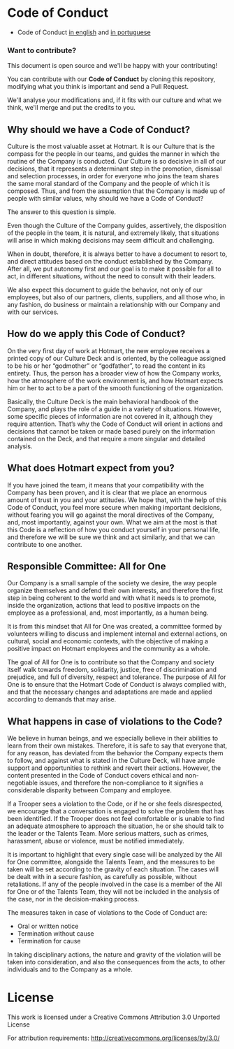 # Code of Conduct

* Code of Conduct [in english](/CODEOFCONDUCT_EN.md) and [in portuguese](/CODEOFCONDUCT_PTBR.md)

### Want to contribute?

This document is open source and we'll be happy with your contributing!

You can contribute with our **Code of Conduct** by cloning this repository, modifying what you think is important and send a Pull Request.

We'll analyse your modifications and, if it fits with our culture and what we think, we'll merge and put the credits to you.

## Why should we have a Code of Conduct?

Culture is the most valuable asset at Hotmart. It is our Culture that is the compass for the people in our teams, and guides the manner in which the routine of the Company is conducted. Our Culture is so decisive in all of our decisions, that it represents a determinant step in the promotion, dismissal and selection processes, in order for everyone who joins the team shares the same moral standard of the Company and the people of which it is composed. Thus, and from the assumption that the Company is made up of people with similar values, why should we have a Code of Conduct?

The answer to this question is simple.

Even though the Culture of the Company guides, assertively, the disposition of the people in the team, it is natural, and extremely likely, that situations will arise in which making decisions may seem difficult and challenging.

When in doubt, therefore, it is always better to have a document to resort to, and direct attitudes based on the conduct established by the Company. After all, we put autonomy first and our goal is to make it possible for all to act, in different situations, without the need to consult with their leaders.

We also expect this document to guide the behavior, not only of our employees, but also of our partners, clients, suppliers, and all those who, in any fashion, do business or maintain a relationship with our Company and with our services.

## How do we apply this Code of Conduct?

On the very first day of work at Hotmart, the new employee receives a printed copy of our Culture Deck and is oriented, by the colleague assigned to be his or her “godmother” or “godfather”, to read the content in its entirety. Thus, the person has a broader view of how the Company works, how the atmosphere of the work environment is, and how Hotmart expects him or her to act to be a part of the smooth functioning of the organization.

Basically, the Culture Deck is the main behavioral handbook of the Company, and plays the role of a guide in a variety of situations. However, some specific pieces of information are not covered in it, although they require attention. That’s why the Code of Conduct will orient in actions and decisions that cannot be taken or made based purely on the information contained on the Deck, and that require a more singular and detailed analysis.

## What does Hotmart expect from you?

If you have joined the team, it means that your compatibility with the Company has been proven, and it is clear that we place an enormous amount of trust in you and your attitudes. We hope that, with the help of this Code of Conduct, you feel more secure when making important decisions, without fearing you will go against the moral directives of the Company, and, most importantly, against your own. What we aim at the most is that this Code is a reflection of how you conduct yourself in your personal life, and therefore we will be sure we think and act similarly, and that we can contribute to one another.

## Responsible Committee: All for One

Our Company is a small sample of the society we desire, the way people organize themselves and defend their own interests, and therefore the first step in being coherent to the world and with what it needs is to promote, inside the organization, actions that lead to positive impacts on the employee as a professional, and, most importantly, as a human being.

It is from this mindset that All for One was created, a committee formed by volunteers willing to discuss and implement internal and external actions, on cultural, social and economic contexts, with the objective of making a positive impact on Hotmart employees and the community as a whole.

The goal of All for One is to contribute so that the Company and society itself walk towards freedom, solidarity, justice, free of discrimination and prejudice, and full of diversity, respect and tolerance. The purpose of All for One is to ensure that the Hotmart Code of Conduct is always complied with, and that the necessary changes and adaptations are made and applied according to demands that may arise.

## What happens in case of violations to the Code?

We believe in human beings, and we especially believe in their abilities to learn from their own mistakes. Therefore, it is safe to say that everyone that, for any reason, has deviated from the behavior the Company expects them to follow, and against what is stated in the Culture Deck, will have ample support and opportunities to rethink and revert their actions. However, the content presented in the Code of Conduct covers ethical and non-negotiable issues, and therefore the non-compliance to it signifies a considerable disparity between Company and employee.

If a Trooper sees a violation to the Code, or if he or she feels disrespected, we encourage that a conversation is engaged to solve the problem that has been identified. If the Trooper does not feel comfortable or is unable to find an adequate atmosphere to approach the situation, he or she should talk to the leader or the Talents Team. More serious matters, such as crimes, harassment, abuse or violence, must be notified immediately.

It is important to highlight that every single case will be analyzed by the All for One committee, alongside the Talents Team, and the measures to be taken will be set according to the gravity of each situation. The cases will be dealt with in a secure fashion, as carefully as possible, without retaliations. If any of the people involved in the case is a member of the All for One or of the Talents Team, they will not be included in the analysis of the case, nor in the decision-making process.

The measures taken in case of violations to the Code of Conduct are:

* Oral or written notice
* Termination without cause
* Termination for cause

In taking disciplinary actions, the nature and gravity of the violation will be taken into consideration, and also the consequences from the acts, to other individuals and to the Company as a whole.

# License

This work is licensed under a Creative Commons Attribution 3.0 Unported License

For attribution requirements: http://creativecommons.org/licenses/by/3.0/
